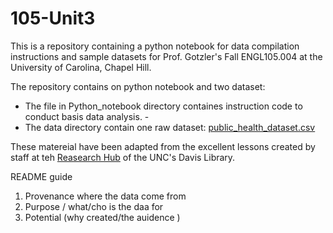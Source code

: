 # 105-Unit3

This is a repository containing a python notebook for data compilation instructions and sample datasets for Prof. Gotzler's Fall ENGL105.004 at the University of Carolina, Chapel Hill.

The repository contains on python notebook and two dataset:
- The file in Python_notebook directory containes instruction code to conduct basis data analysis. -
- The data directory contain one raw dataset: [public_health_dataset.csv]()

These matereial have been adapted from the excellent lessons created by staff at teh [Reasearch Hub](https://library.unc.edu/hub/) of the UNC's Davis Library.

README guide 
1. Provenance where the data come from 
2. Purpose / what/cho is the daa for
3. Potential (why created/the auidence )

